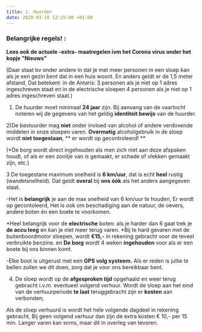 ```yaml
---
title: 1. Huurder
date: 2020-03-18 12:25:00 +01:00
---
```


### Belangrijke regels! : 

**Lees **ook** de actuele -extra- maatregelen ivm het Corona virus onder het kopje "Nieuws"**

(Daar staat bv onder andere in dat je  met meer personen in een sloep kan als je een gezin bent dat in een huis woont. En anders geldt er de 1,5 meter afstand,
Dat betekent: in de Antaris: 3 personen als je niet op 1 adres ingeschreven staat en in de electrische sloepen 4 personen als je niet op 1 adres ingeschreven staat.)

1) De huurder moet minimaal **24 jaar** zijn.
Bij aanvang van de vaartocht noteren wij de gegevens van het geldig **identiteit bewijs** van de huurder.     
 
2)De bestuurder mag **niet** onder invloed van alcohol of andere verdovende middelen in onze sloepen varen.
 **Overmatig**  alcoholgebruik in de sloep wordt **niet toegestaan**, ** er wordt op gecontroleerd! **

(*De borg wordt direct ingehouden als men zich niet aan deze afspaken houdt, of als er een zooitje van is gemaakt, er schade of vlekken gemaakt zijn, etc.)

3 De toegestane maximum snelheid is **6 km/uur**, dat is echt **heel** rustig (wandelsnelheid). 
Dat geldt **overal** 
bij **ons óók** als het anders aangegeven staat. 

-Het is **belangrijk** je aan de max snelheid van 6 km/uur te houden, 
Er wordt op gecontoleerd, 
Het is ook om beschadiging aan de natuur, de oevers, andere boten én een boete te voorkomen.

*Heel belangrijk voor de **electrische** boten: als je harder dan 6 gaat trek je **de accu leeg** en kan je niet meer terug varen. 
*Bij te hard gevaren met de buitenboordmotor sloepen, wordt **€15,-** in rekening gebracht voor de teveel verbruikte benzine. 
en
 **De borg** wordt 4 weken **ingehouden** voor als er een boete bij ons binnen komt.

-Elke boot is uitgerust met een **GPS volg systeem.**
Als er reden is jullie te bellen zullen we dit doen, zorg dat je voor ons bereikbaar bent.

4) De sloep wordt op de **afgesproken tijd** opgehaald en weer terug gebracht i.v.m. eventueel volgend verhuur.
Wordt de sloep aan het eind van de verhuurperiode **te laat** teruggebracht zijn er **kosten** aan verbonden;

Als de sloep verhuurd is wordt het hele volgende dagdeel in rekening gebracht,
Bij geen volgend verhuur dan zijn de extra kosten € 10,- per 15 min.
Langer varen kan soms, maar dit in overleg van tevoren.